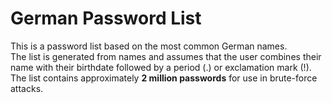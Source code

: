 # German Password List
This is a password list based on the most common German names. <br>
The list is generated from names and assumes that the user combines their name with their birthdate followed by a period (.) or exclamation mark (!). 
The list contains approximately **2 million passwords** for use in brute-force attacks.
